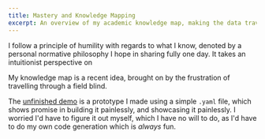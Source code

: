 ```yaml
---
title: Mastery and Knowledge Mapping
excerpt: An overview of my academic knowledge map, making the data traversable to master a field in a meticulous and holistic fashion.
---
```


I follow a principle of humility with regards to what I know, denoted by a personal normative philosophy I hope in sharing fully one day. It takes an intuitionist perspective on 

My knowledge map is a recent idea, brought on by the frustration of travelling through a field blind. 

The [unfinished demo](/knowledge_map) is a prototype I made using a simple `.yaml` file, which shows promise in building it painlessly, and showcasing it painlessly. I worried I'd have to figure it out myself, which I have no will to do, as I'd have to do my own code generation which is *always* fun. 
